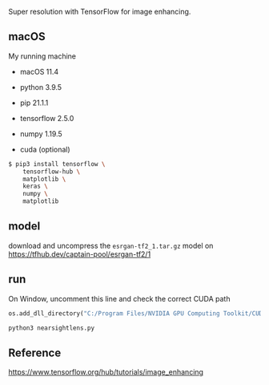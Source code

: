 Super resolution with TensorFlow for image enhancing.

## macOS

My running machine

* macOS 11.4
* python 3.9.5
* pip 21.1.1

* tensorflow 2.5.0
* numpy 1.19.5
* cuda (optional)

```sh
$ pip3 install tensorflow \
    tensorflow-hub \
    matplotlib \
    keras \
    numpy \
    matplotlib
```

## model
download and uncompress the `esrgan-tf2_1.tar.gz` model on
https://tfhub.dev/captain-pool/esrgan-tf2/1

## run
On Window, uncomment this line and check the correct CUDA path
```py
os.add_dll_directory("C:/Program Files/NVIDIA GPU Computing Toolkit/CUDA/v11.2/bin")
```

```sh
python3 nearsightlens.py
```

## Reference
https://www.tensorflow.org/hub/tutorials/image_enhancing